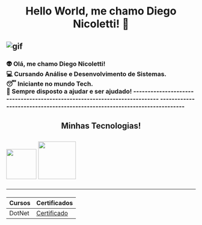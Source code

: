 <h1 align="center"> Hello World, me chamo Diego Nicoletti! 👋 </h1>

![gif](https://i.pinimg.com/originals/06/60/ef/0660efe82fa3da42ed56eef013171835.gif)
--------------------------------------------------------------------------

<h3>👽 Olá, me chamo Diego Nicoletti! <br>💻 Cursando Análise e Desenvolvimento de Sistemas. <br>😴 Iniciante no mundo Tech. <br>💬 Sempre disposto a ajudar e ser ajudado!
--------------------------------------------------------------------------
--------------------------------------------------------------------------
<h2 align="center"> Minhas Tecnologias! <h2>
<img src="[https://cdn.jsdelivr.net/gh/devicons/devicon@latest/icons/python/python-original-wordmark.svg](https://devtobecurious.fr/wp-content/uploads/2021/09/1200px-.NET_Logo.svg_.png)" width="80px">
<img src="https://cdn.jsdelivr.net/gh/devicons/devicon@latest/icons/git/git-plain-wordmark.svg" width="100px"/>

--------------------------------------------------------------------------
| Cursos | Certificados |
| -------| ----------- |
| DotNet | [Certificado]([https://www.dio.me/certificate/42AN9SOC/share](https://web.dio.me/certificates))
